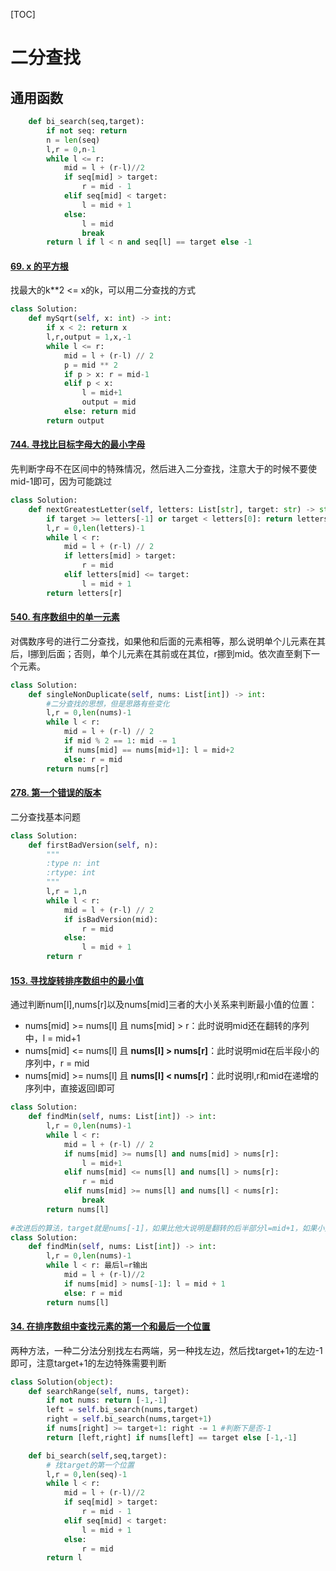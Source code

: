 [TOC]

# 二分查找

## 通用函数

```python
    def bi_search(seq,target):
        if not seq: return
        n = len(seq)
        l,r = 0,n-1
        while l <= r:
            mid = l + (r-l)//2
            if seq[mid] > target:
                r = mid - 1
            elif seq[mid] < target:
                l = mid + 1
            else:
                l = mid
                break
        return l if l < n and seq[l] == target else -1
```

#### [69. x 的平方根](https://leetcode-cn.com/problems/sqrtx/)

找最大的k**2 <= x的k，可以用二分查找的方式

```python
class Solution:
    def mySqrt(self, x: int) -> int:
        if x < 2: return x
        l,r,output = 1,x,-1
        while l <= r:
            mid = l + (r-l) // 2
            p = mid ** 2
            if p > x: r = mid-1
            elif p < x: 
                l = mid+1
                output = mid
            else: return mid
        return output
```

#### [744. 寻找比目标字母大的最小字母](https://leetcode-cn.com/problems/find-smallest-letter-greater-than-target/)

先判断字母不在区间中的特殊情况，然后进入二分查找，注意大于的时候不要使mid-1即可，因为可能跳过

```python
class Solution:
    def nextGreatestLetter(self, letters: List[str], target: str) -> str:
        if target >= letters[-1] or target < letters[0]: return letters[0] #判断特殊情况
        l,r = 0,len(letters)-1
        while l < r:
            mid = l + (r-l) // 2
            if letters[mid] > target:
                r = mid
            elif letters[mid] <= target:
                l = mid + 1
        return letters[r]
```

#### [540. 有序数组中的单一元素](https://leetcode-cn.com/problems/single-element-in-a-sorted-array/)

对偶数序号的进行二分查找，如果他和后面的元素相等，那么说明单个儿元素在其后，l挪到后面；否则，单个儿元素在其前或在其位，r挪到mid。依次直至剩下一个元素。

```python
class Solution:
    def singleNonDuplicate(self, nums: List[int]) -> int:
        #二分查找的思想，但是思路有些变化
        l,r = 0,len(nums)-1
        while l < r:
            mid = l + (r-l) // 2
            if mid % 2 == 1: mid -= 1
            if nums[mid] == nums[mid+1]: l = mid+2
            else: r = mid
        return nums[r]
```

#### [278. 第一个错误的版本](https://leetcode-cn.com/problems/first-bad-version/)

二分查找基本问题

```python
class Solution:
    def firstBadVersion(self, n):
        """
        :type n: int
        :rtype: int
        """
        l,r = 1,n
        while l < r:
            mid = l + (r-l) // 2
            if isBadVersion(mid):
                r = mid
            else:
                l = mid + 1
        return r
```

#### [153. 寻找旋转排序数组中的最小值](https://leetcode-cn.com/problems/find-minimum-in-rotated-sorted-array/)

通过判断num[l],nums[r]以及nums[mid]三者的大小关系来判断最小值的位置：

- nums[mid] >= nums[l] 且 nums[mid] > r：此时说明mid还在翻转的序列中，l = mid+1
- nums[mid] <= nums[l] 且 **nums[l] > nums[r]**：此时说明mid在后半段小的序列中，r = mid
- nums[mid] >= nums[l] 且 **nums[l] < nums[r]**：此时说明l,r和mid在递增的序列中，直接返回l即可

```python
class Solution:
    def findMin(self, nums: List[int]) -> int:
        l,r = 0,len(nums)-1
        while l < r:
            mid = l + (r-l) // 2
            if nums[mid] >= nums[l] and nums[mid] > nums[r]:
                l = mid+1
            elif nums[mid] <= nums[l] and nums[l] > nums[r]:
                r = mid
            elif nums[mid] >= nums[l] and nums[l] < nums[r]:
                break
        return nums[l]
    
#改进后的算法，target就是nums[-1]，如果比他大说明是翻转的后半部分l=mid+1，如果小则是前半部分由于mid可能就是最小故r=mid，直到最后只剩一个元素
class Solution:
    def findMin(self, nums: List[int]) -> int:
        l,r = 0,len(nums)-1
        while l < r: 最后l=r输出
            mid = l + (r-l)//2
            if nums[mid] > nums[-1]: l = mid + 1
            else: r = mid
        return nums[l]
```

#### [34. 在排序数组中查找元素的第一个和最后一个位置](https://leetcode-cn.com/problems/find-first-and-last-position-of-element-in-sorted-array/)

两种方法，一种二分法分别找左右两端，另一种找左边，然后找target+1的左边-1即可，注意target+1的左边特殊需要判断

```python
class Solution(object):
    def searchRange(self, nums, target):
        if not nums: return [-1,-1]
        left = self.bi_search(nums,target)
        right = self.bi_search(nums,target+1)
        if nums[right] >= target+1: right -= 1 #判断下是否-1
        return [left,right] if nums[left] == target else [-1,-1]

    def bi_search(self,seq,target):
        # 找target的第一个位置
        l,r = 0,len(seq)-1
        while l < r:
            mid = l + (r-l)//2
            if seq[mid] > target:
                r = mid - 1
            elif seq[mid] < target:
                l = mid + 1
            else:
                r = mid
        return l
```

